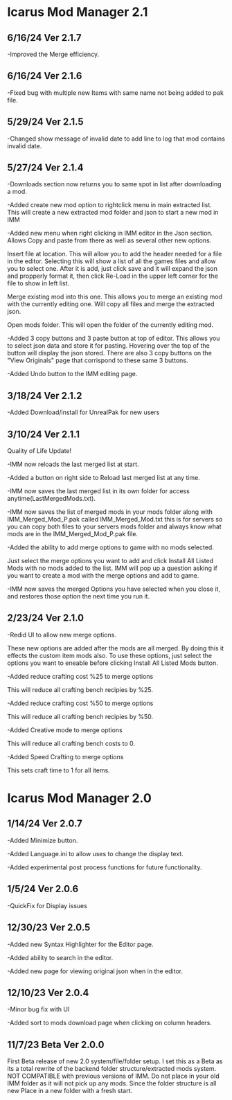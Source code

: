 # Icarus Mod Manager 2.1 

## 6/16/24 Ver 2.1.7

-Improved the Merge efficiency.

## 6/16/24 Ver 2.1.6

-Fixed bug with multiple new Items with same name not being added to pak file.

## 5/29/24 Ver 2.1.5

-Changed show message of invalid date to add line to log that mod contains invalid date.

## 5/27/24 Ver 2.1.4

-Downloads section now returns you to same spot in list after downloading a mod.

-Added create new mod option to rightclick menu in main extracted list. This will create a new extracted mod folder and json to start a new mod in IMM

-Added new menu when right clicking in IMM editor in the Json section. Allows Copy and paste from there as well as several other new options.

Insert file at location. This will allow you to add the header needed for a file in the editor. Selecting this will show a list of all the games files and allow you to select one. After it is add, just click save and it will expand the json and propperly format it, then click Re-Load in the upper left corner for the file to show in left list.

Merge existing mod into this one. This allows you to merge an existing mod with the currently editing one. Will copy all files and merge the extracted json. 

Open mods folder. This will open the folder of the currently editing mod.

-Added 3 copy buttons and 3 paste button at top of editor. This allows you to select json data and store it for pasting. Hovering over the top of the button will display the json stored. There are also 3 copy buttons on the "View Originals" page that corrispond to these same 3 buttons.

-Added Undo button to the IMM editing page.


## 3/18/24 Ver 2.1.2

-Added Download/install for UnrealPak for new users

## 3/10/24 Ver 2.1.1

Quality of Life Update!

-IMM now reloads the last merged list at start.

-Added a button on right side to Reload last merged list at any time.

-IMM now saves the last merged list in its own folder for access anytime(LastMergedMods.txt).

-IMM now saves the list of merged mods in your mods folder along with IMM_Merged_Mod_P.pak called IMM_Merged_Mod.txt this is for servers so you can copy both files to your servers mods folder and always know what mods are in the IMM_Merged_Mod_P.pak file.

-Added the ability to add merge options to game with no mods selected. 

  Just select the merge options you want to add and click Install All Listed Mods with no mods added to the list. IMM will pop up a question asking if you want to create a mod with the merge options and add to game.

-IMM now saves the merged Options you have selected when you close it, and restores those option the next time you run it.

## 2/23/24 Ver 2.1.0

-Redid UI to allow new merge options.

These new options are added after the mods are all merged. By doing this it effects the custom item mods also. To use these options, just select the options you want to eneable before clicking Install All Listed Mods button.

-Added reduce crafting cost %25 to merge options

This will reduce all crafting bench recipies by %25.

-Added reduce crafting cost %50 to merge options

This will reduce all crafting bench recipies by %50.

-Added Creative mode to merge options

This will reduce all crafting bench costs to 0.

-Added Speed Crafting to merge options

This sets craft time to 1 for all items.


# Icarus Mod Manager 2.0 

## 1/14/24 Ver 2.0.7

-Added Minimize button.

-Added Language.ini to allow uses to change the display text.

-Added experimental post process functions for future functionality.

## 1/5/24 Ver 2.0.6

-QuickFix for Display issues

## 12/30/23 Ver 2.0.5

-Added new Syntax Highlighter for the Editor page.

-Added ability to search in the editor.

-Added new page for viewing original json when in the editor.

## 12/10/23 Ver 2.0.4

-Minor bug fix with UI

-Added sort to mods download page when clicking on column headers.

## 11/7/23 Beta Ver 2.0.0

First Beta release of new 2.0 system/file/folder setup.
I set this as a Beta as its a total rewrite of the backend folder structure/extracted mods system.
NOT COMPATIBLE with previous versions of IMM. Do not place in your old IMM folder as it will not pick up any mods.
Since the folder structure is all new Place in a new folder with a fresh start.
